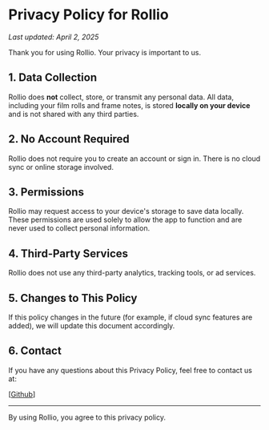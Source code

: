 # Privacy Policy for Rollio

_Last updated: April 2, 2025_

Thank you for using Rollio. Your privacy is important to us.

## 1. Data Collection

Rollio does **not** collect, store, or transmit any personal data. All data, including your film rolls and frame notes, is stored **locally on your device** and is not shared with any third parties.

## 2. No Account Required

Rollio does not require you to create an account or sign in. There is no cloud sync or online storage involved.

## 3. Permissions

Rollio may request access to your device's storage to save data locally. These permissions are used solely to allow the app to function and are never used to collect personal information.

## 4. Third-Party Services

Rollio does not use any third-party analytics, tracking tools, or ad services.

## 5. Changes to This Policy

If this policy changes in the future (for example, if cloud sync features are added), we will update this document accordingly.

## 6. Contact

If you have any questions about this Privacy Policy, feel free to contact us at:

[[Github](https://github.com/DavePodosyan/rollio/issues)]

---

By using Rollio, you agree to this privacy policy.